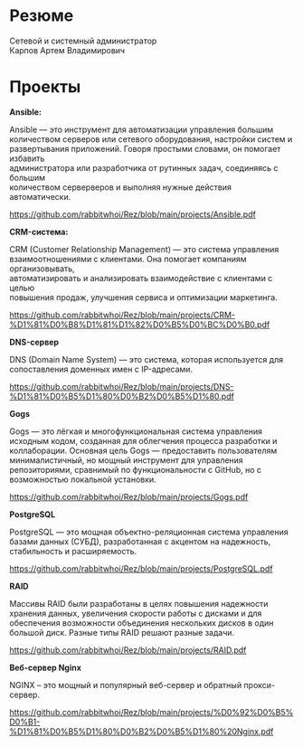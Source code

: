 # Резюме 
Сетевой и системный администратор   
Карпов Артем Владимирович 

# Проекты  

**Ansible:** 

Ansible — это инструмент для автоматизации управления большим  
количеством серверов или сетевого оборудования, настройки систем и  
развертывания приложений. Говоря простыми словами, он помогает избавить  
администратора или разработчика от рутинных задач, соединяясь с большим  
количеством серверверов и выполняя нужные действия автоматически.  

https://github.com/rabbitwhoi/Rez/blob/main/projects/Ansible.pdf

**CRM-система:** 

CRM (Customer Relationship Management) — это система управления  
взаимоотношениями с клиентами. Она помогает компаниям организовывать,  
автоматизировать и анализировать взаимодействие с клиентами с целью  
повышения продаж, улучшения сервиса и оптимизации маркетинга.  

https://github.com/rabbitwhoi/Rez/blob/main/projects/CRM-%D1%81%D0%B8%D1%81%D1%82%D0%B5%D0%BC%D0%B0.pdf

**DNS-сервер**

DNS (Domain Name System) — это система, которая используется для
сопоставления доменных имен с IP-адресами.

https://github.com/rabbitwhoi/Rez/blob/main/projects/DNS-%D1%81%D0%B5%D1%80%D0%B2%D0%B5%D1%80.pdf

**Gogs**

Gogs — это лёгкая и многофункциональная система управления
исходным кодом, созданная для облегчения процесса разработки и
коллаборации. Основная цель Gogs — предоставить пользователям
минималистичный, но мощный инструмент для управления репозиториями,
сравнимый по функциональности с GitHub, но с возможностью локальной
установки.

https://github.com/rabbitwhoi/Rez/blob/main/projects/Gogs.pdf

**PostgreSQL**

PostgreSQL — это мощная объектно-реляционная система управления
базами данных (СУБД), разработанная с акцентом на надежность,
стабильность и расширяемость.

https://github.com/rabbitwhoi/Rez/blob/main/projects/PostgreSQL.pdf

**RAID**

Массивы RAID были разработаны в целях повышения надежности
хранения данных, увеличения скорости работы с дисками и для
обеспечения возможности объединения нескольких дисков в один большой
диск. Разные типы RAID решают разные задачи.

https://github.com/rabbitwhoi/Rez/blob/main/projects/RAID.pdf

**Веб-сервер Nginx**

NGINX – это мощный и популярный веб-сервер и обратный прокси-
сервер.

https://github.com/rabbitwhoi/Rez/blob/main/projects/%D0%92%D0%B5%D0%B1-%D1%81%D0%B5%D1%80%D0%B2%D0%B5%D1%80%20Nginx.pdf











